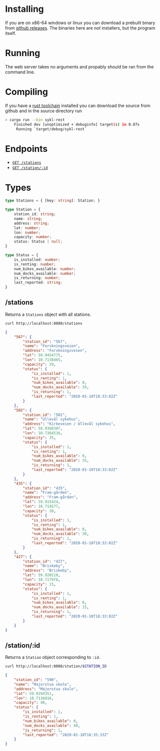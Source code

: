 # Installing
If you are on x86-64 windows or linux you can download a prebuilt binary from [github releases](https://github.com/regiontog/sykl/releases/tag/sykl-rest-0.1.0). The binaries here are _not_ installers, but the program itself.

# Running
The web server takes no arguments and propably should be ran from the command line.

# Compiling
If you have a [rust toolchain](https://rustup.rs/) installed you can download the source from github and in the source directory run
```bash
> cargo run --bin sykl-rest
    Finished dev [unoptimized + debuginfo] target(s) in 0.07s
     Running `target/debug/sykl-rest`
```

# Endpoints
- [`GET /stations`](##/stations)
- [`GET /station/:id`](##/station/:id)

# Types
```typescript
type Stations = { [key: string]: Station; }

type Station = {
    station_id: string;
    name: string;
    address: string;
    lat: number;
    lon: number;
    capacity: number;
    status: Status | null;
}

type Status = {
    is_installed: number;
    is_renting: number;
    num_bikes_available: number;
    num_docks_available: number;
    is_returning: number;
    last_reported: string;
}
```

## /stations
Returns a `Stations` object with all stations.
```bash
curl http://localhost:8080/stations
```
```json
{
    "567": {
        "station_id": "567",
        "name": "Forskningsveien",
        "address": "Forskningsveien",
        "lat": 59.9454775,
        "lon": 10.7138465,
        "capacity": 39,
        "status": {
            "is_installed": 1,
            "is_renting": 1,
            "num_bikes_available": 0,
            "num_docks_available": 39,
            "is_returning": 1,
            "last_reported": "2020-01-10T18:33:02Z"
        }
    },
    "502": {
        "station_id": "502",
        "name": "Ullevål sykehus",
        "address": "Kirkeveien / Ullevål sykehus",
        "lat": 59.9360307,
        "lon": 10.7364516,
        "capacity": 35,
        "status": {
            "is_installed": 1,
            "is_renting": 1,
            "num_bikes_available": 0,
            "num_docks_available": 35,
            "is_returning": 1,
            "last_reported": "2020-01-10T18:33:02Z"
        }
    },
    "435": {
        "station_id": "435",
        "name": "Fram-gården",
        "address": "Fram-gården",
        "lat": 59.915424,
        "lon": 10.714577,
        "capacity": 30,
        "status": {
            "is_installed": 1,
            "is_renting": 1,
            "num_bikes_available": 0,
            "num_docks_available": 30,
            "is_returning": 1,
            "last_reported": "2020-01-10T18:33:02Z"
        }
    },
    "427": {
        "station_id": "427",
        "name": "Briskeby",
        "address": "Briskeby",
        "lat": 59.920218,
        "lon": 10.717978,
        "capacity": 15,
        "status": {
            "is_installed": 1,
            "is_renting": 1,
            "num_bikes_available": 0,
            "num_docks_available": 15,
            "is_returning": 1,
            "last_reported": "2020-01-10T18:33:02Z"
        }
    }
}
```
## /station/:id
Returns a `Station` object corresponding to `:id`.

```bash
curl http://localhost:8080/station/$STATION_ID
```

```json
{
    "station_id": "590",
    "name": "Majorstua skole",
    "address": "Majorstua skole",
    "lat": 59.9294351,
    "lon": 10.7136816,
    "capacity": 40,
    "status": {
        "is_installed": 1,
        "is_renting": 1,
        "num_bikes_available": 0,
        "num_docks_available": 40,
        "is_returning": 1,
        "last_reported": "2020-01-10T18:35:33Z"
    }
}
```
